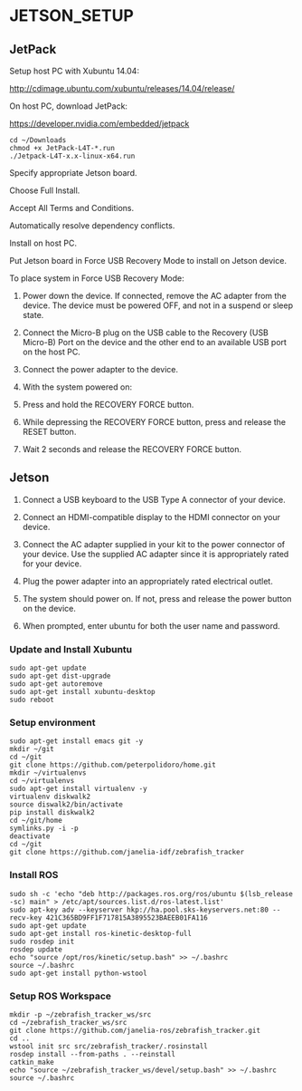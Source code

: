 # JETSON_SETUP


## JetPack

Setup host PC with Xubuntu 14.04:

<http://cdimage.ubuntu.com/xubuntu/releases/14.04/release/>

On host PC, download JetPack:

<https://developer.nvidia.com/embedded/jetpack>

```shell
cd ~/Downloads
chmod +x JetPack-L4T-*.run
./Jetpack-L4T-x.x-linux-x64.run
```

Specify appropriate Jetson board.

Choose Full Install.

Accept All Terms and Conditions.

Automatically resolve dependency conflicts.

Install on host PC.

Put Jetson board in Force USB Recovery Mode to install on Jetson device.

To place system in Force USB Recovery Mode:

1. Power down the device. If connected, remove the AC adapter from the
   device. The device must be powered OFF, and not in a suspend or
   sleep state.

2. Connect the Micro-B plug on the USB cable to the Recovery (USB
   Micro-B) Port on the device and the other end to an available USB
   port on the host PC.

3. Connect the power adapter to the device.

4. With the system powered on:

5. Press and hold the RECOVERY FORCE button.

6. While depressing the RECOVERY FORCE button, press and release the
   RESET button.

7. Wait 2 seconds and release the RECOVERY FORCE button.

## Jetson

1. Connect a USB keyboard to the USB Type A connector of your device.

2. Connect an HDMI-compatible display to the HDMI connector on your
   device.

3. Connect the AC adapter supplied in your kit to the power connector
   of your device. Use the supplied AC adapter since it is
   appropriately rated for your device.

4. Plug the power adapter into an appropriately rated electrical
   outlet.

5. The system should power on. If not, press and release the power
   button on the device.

6. When prompted, enter ubuntu for both the user name and password.

### Update and Install Xubuntu

```shell
sudo apt-get update
sudo apt-get dist-upgrade
sudo apt-get autoremove
sudo apt-get install xubuntu-desktop
sudo reboot
```

### Setup environment

```shell
sudo apt-get install emacs git -y
mkdir ~/git
cd ~/git
git clone https://github.com/peterpolidoro/home.git
mkdir ~/virtualenvs
cd ~/virtualenvs
sudo apt-get install virtualenv -y
virtualenv diskwalk2
source diswalk2/bin/activate
pip install diskwalk2
cd ~/git/home
symlinks.py -i -p
deactivate
cd ~/git
git clone https://github.com/janelia-idf/zebrafish_tracker
```

### Install ROS

```shell
sudo sh -c 'echo "deb http://packages.ros.org/ros/ubuntu $(lsb_release -sc) main" > /etc/apt/sources.list.d/ros-latest.list'
sudo apt-key adv --keyserver hkp://ha.pool.sks-keyservers.net:80 --recv-key 421C365BD9FF1F717815A3895523BAEEB01FA116
sudo apt-get update
sudo apt-get install ros-kinetic-desktop-full
sudo rosdep init
rosdep update
echo "source /opt/ros/kinetic/setup.bash" >> ~/.bashrc
source ~/.bashrc
sudo apt-get install python-wstool
```

### Setup ROS Workspace

```shell
mkdir -p ~/zebrafish_tracker_ws/src
cd ~/zebrafish_tracker_ws/src
git clone https://github.com/janelia-ros/zebrafish_tracker.git
cd ..
wstool init src src/zebrafish_tracker/.rosinstall
rosdep install --from-paths . --reinstall
catkin_make
echo "source ~/zebrafish_tracker_ws/devel/setup.bash" >> ~/.bashrc
source ~/.bashrc
```
